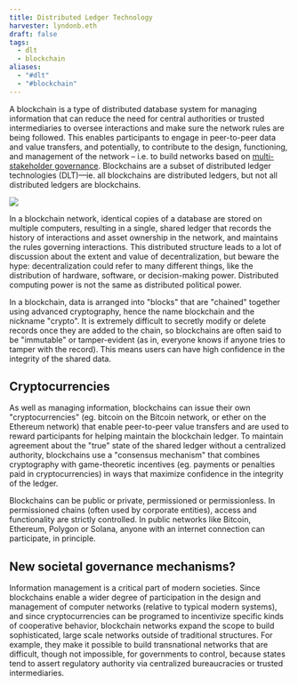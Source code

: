 ```yaml
---
title: Distributed Ledger Technology
harvester: lyndonb.eth
draft: false
tags:
  - dlt
  - blockchain
aliases:
  - "#dlt"
  - "#blockchain"
---
```


A blockchain is a type of distributed database system for managing information that can reduce the need for central authorities or trusted intermediaries to oversee interactions and make sure the network rules are being followed. This enables participants to engage in peer-to-peer data and value transfers, and potentially, to contribute to the design, functioning, and management of the network – i.e. to build networks based on [multi-stakeholder governance](https://app.charmverse.io/superbenefit/multi-stakeholder-governance-topic-9333924420657016). Blockchains are a subset of distributed ledger technologies (DLT)—ie. all blockchains are distributed ledgers, but not all distributed ledgers are blockchains. 

![](https://s3.amazonaws.com/charm.public/user-content/5e11b90e-6728-4be9-be4f-a540138316ff/5767b83f-94fc-4a12-8517-144fa1b3bb4d/3c7ef267-5c1c-4cc1-b951-d9355f1709c6.png)

In a blockchain network, identical copies of a database are stored on multiple computers, resulting in a single, shared ledger that records the history of interactions and asset ownership in the network, and maintains the rules governing interactions. This distributed structure leads to a lot of discussion about the extent and value of decentralization, but beware the hype: decentralization could refer to many different things, like the distribution of hardware, software, or decision-making power. Distributed computing power is not the same as distributed political power. 

In a blockchain, data is arranged into "blocks" that are "chained" together using advanced cryptography, hence the name blockchain and the nickname "crypto". It is extremely difficult to secretly modify or delete records once they are added to the chain, so blockchains are often said to be "immutable" or tamper-evident (as in, everyone knows if anyone tries to tamper with the record). This means users can have high confidence in the integrity of the shared data.

## Cryptocurrencies

As well as managing information, blockchains can issue their own "cryptocurrencies" (eg. bitcoin on the Bitcoin network, or ether on the Ethereum network) that enable peer-to-peer value transfers and are used to reward participants for helping maintain the blockchain ledger. To maintain agreement about the "true" state of the shared ledger without a centralized authority, blockchains use a "consensus mechanism" that combines cryptography with game-theoretic incentives (eg. payments or penalties paid in cryptocurrencies) in ways that maximize confidence in the integrity of the ledger. 

Blockchains can be public or private, permissioned or permissionless. In permissioned chains (often used by corporate entities), access and functionality are strictly controlled. In public networks like Bitcoin, Ethereum, Polygon or Solana, anyone with an internet connection can participate, in principle.

## New societal governance mechanisms?

Information management is a critical part of modern societies. Since blockchains enable a wider degree of participation in the design and management of computer networks (relative to typical modern systems), and since cryptocurrencies can be programed to incentivize specific kinds of cooperative behavior, blockchain networks expand the scope to build sophisticated, large scale networks outside of traditional structures. For example, they make it possible to build transnational networks that are difficult, though not impossible, for governments to control, because states tend to assert regulatory authority via centralized bureaucracies or trusted intermediaries.